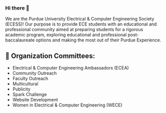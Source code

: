 ### Hi there 👋

We are the Purdue University Electrical & Computer Engineering Society (ECESS)! Our purpose is to provide ECE students with an educational and professional community aimed at preparing students for a rigorous academic program, exploring educational and professional post-baccalaureate options and making the most out of their Purdue Experience.

## 👯 Organization Committees: 
  - Electrical & Computer Engineering Ambassadors (ECEA)
  - Community Outreach
  - Faculty Outreach
  - Multicultural
  - Publicity
  - Spark Challenge
  - Website Development
  - Women in Electrical & Computer Engineering (WECE)

<!--
**ecesspurdue/ecesspurdue** is a ✨ _special_ ✨ repository because its `README.md` (this file) appears on your GitHub profile.

- 😄 Pronouns: ...
- 🔭 I’m currently working on ...
- 🌱 I’m currently learning ...
-  I’m looking to collaborate on ...
- 🤔 I’m looking for help with ...
- 💬 Ask me about Purdue ECE 
- 📫 How to reach me: ...
-->
